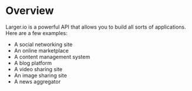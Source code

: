 # Overview

Larger.io is a powerful API that allows you to build all sorts of applications.
Here are a few examples:

- A social networking site
- An online marketplace
- A content management system
- A blog platform
- A video sharing site
- An image sharing site
- A news aggregator
